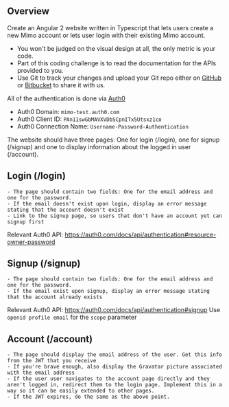 ## Overview

Create an Angular 2 website written in Typescript that lets users create a new Mimo account or lets user login with their existing Mimo account.

- You won't be judged on the visual design at all, the only metric is your code.
- Part of this coding challenge is to read the documentation for the APIs provided to you.
- Use Git to track your changes and upload your Git repo either on [GitHub](https://github.com) or [Bitbucket](https://bitbucket.com) to share it with us.

All of the authentication is done via [Auth0](https://auth0.com/)

- Auth0 Domain: `mimo-test.auth0.com`
- Auth0 Client ID: `PAn11swGbMAVXVDbSCpnITx5Utsxz1co`
- Auth0 Connection Name: `Username-Password-Authentication`

The website should have three pages: One for login (/login), one for signup (/signup) and one to display information about the logged in user (/account).

## Login (/login)

	- The page should contain two fields: One for the email address and one for the password.
	- If the email doesn't exist upon login, display an error message stating that the account doesn't exist
	- Link to the signup page, so users that don't have an account yet can signup first

Relevant Auth0 API: https://auth0.com/docs/api/authentication#resource-owner-password

## Signup (/signup)

	- The page should contain two fields: One for the email address and one for the password.
	- If the email exist upon signup, display an error message stating that the account already exists

Relevant Auth0 API: https://auth0.com/docs/api/authentication#signup
Use `openid profile email` for the `scope` parameter

## Account (/account)

	- The page should display the email address of the user. Get this info from the JWT that you receive
	- If you're brave enough, also display the Gravatar picture associated with the email address
	- If the user user navigates to the account page directly and they aren't logged in, redirect them to the login page. Implement this in a way so it can be easily extended to other pages.
	- If the JWT expires, do the same as the above point.
